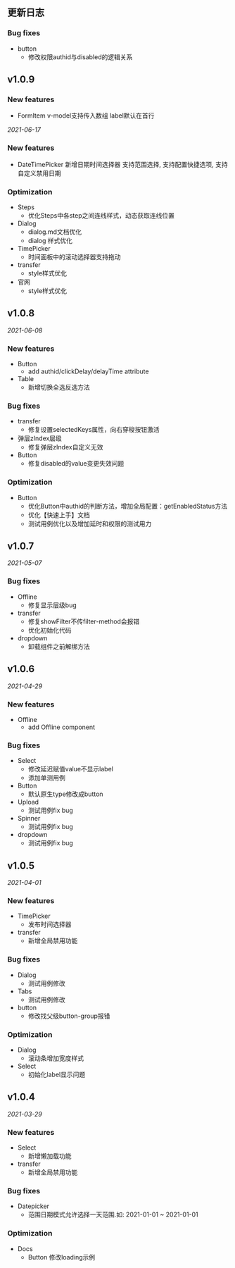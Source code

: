 ## 更新日志 



### Bug fixes
* button
    * 修改权限authid与disabled的逻辑关系

    
## v1.0.9

### New features
* FormItem
    v-model支持传入数组
    label默认在首行

*2021-06-17*
### New features 
* DateTimePicker
    新增日期时间选择器
    支持范围选择, 支持配置快捷选项, 支持自定义禁用日期
### Optimization
* Steps
    * 优化Steps中各step之间连线样式，动态获取连线位置
* Dialog
    * dialog.md文档优化
    * dialog 样式优化
* TimePicker
    * 时间面板中的滚动选择器支持拖动
* transfer
    * style样式优化
* 官网
    * style样式优化
    
## v1.0.8

*2021-06-08*

### New features
* Button
    * add authid/clickDelay/delayTime attribute
* Table
    * 新增切换全选反选方法    
### Bug fixes
* transfer
    * 修复设置selectedKeys属性，向右穿梭按钮激活
* 弹层zIndex层级
    * 修复弹层zIndex自定义无效
* Button
    * 修复disabled的value变更失效问题
### Optimization
* Button
    * 优化Button中authid的判断方法，增加全局配置：getEnabledStatus方法
    * 优化【快速上手】文档
    * 测试用例优化以及增加延时和权限的测试用力
    
    
## v1.0.7

*2021-05-07*

### Bug fixes
* Offline
    * 修复显示层级bug  
* transfer
    * 修复showFilter不传filter-method会报错
    * 优化初始化代码
* dropdown
    * 卸载组件之前解绑方法

## v1.0.6

*2021-04-29*

### New features
* Offline
    * add Offline component
### Bug fixes
* Select
    * 修改延迟赋值value不显示label   
    * 添加单测用例
* Button
    * 默认原生type修改成button
* Upload
    * 测试用例fix bug
* Spinner
    * 测试用例fix bug
* dropdown
    * 测试用例fix bug  
    
    
## v1.0.5 

*2021-04-01*

### New features
* TimePicker
    * 发布时间选择器
* transfer
    * 新增全局禁用功能
### Bug fixes
* Dialog
    * 测试用例修改
* Tabs 
    * 测试用例修改
* button 
    * 修改找父级button-group报错
### Optimization
* Dialog
    * 滚动条增加宽度样式
* Select
    * 初始化label显示问题
    
    
## v1.0.4 

*2021-03-29*

### New features

* Select
    * 新增懒加载功能
* transfer
    * 新增全局禁用功能
    
### Bug fixes

* Datepicker
    * 范围日期模式允许选择一天范围.如: 2021-01-01 ~ 2021-01-01
  
### Optimization

* Docs
    * Button 修改loading示例
